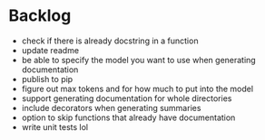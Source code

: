 # Backlog

- check if there is already docstring in a function
- update readme
- be able to specify the model you want to use when generating documentation
- publish to pip
- figure out max tokens and for how much to put into the model
- support generating documentation for whole directories
- include decorators when generating summaries
- option to skip functions that already have documentation
- write unit tests lol